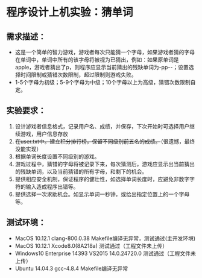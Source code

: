 # 程序设计上机实验：猜单词
## 需求描述：
* 这是一个简单的智力游戏，游戏者每次只能猜一个字母，如果游戏者猜的字母在单词中，单词中所有的该字母将被视为已猜出，例如：如果原单词是apple，游戏者猜出了p，则程序应显示当前猜出的残缺单词为-pp--；设置选择时间限制或猜错次数限制，超过限制则游戏失败。
* 1-5个字母为初级；5-9个字母为中级；10个字母以上为高级，猜错次数限制自定。

## 实验要求：
1. 设计游戏者信息格式，记录用户名、成绩，并保存，下次开始时可选择用户继续游戏，用户信息存放
2. ~~在user.txt中。建立积分排行榜，保留不同级别前五名的成绩。~~（很遗憾，最终没能实现）
3. 根据单词长度设置不同级别的游戏。
4. 游戏过程中，猜错的字母将被记录下来，每次猜测后，游戏应显示出当前猜出的残缺单词，以及当前猜错的所有字母，和剩下的机会。
5. 提供相应安全机制，保证程序的健壮性，如选择单词长度时，应避免非数字字符的输入造成程序出错等。
6. 提供选择一次求助机会。如显示单词一秒钟，或给出指定位置上的一个字母等。

## 测试环境：
* MacOS 10.12.1 clang-800.0.38 Makefile编译无异常，测试通过(主开发环境)
* MacOS 10.12.1 Xcode8.0(8A218a) 测试通过（工程文件未上传）
* Windows10 Enterprise 14393 VS2015 14.0.24720.0 测试通过（工程文件未上传）
* Ubuntu 14.04.3 gcc-4.8.4 Makefile编译无异常
